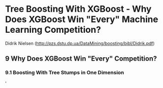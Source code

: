 # Tree Boosting With XGBoost - Why Does XGBoost Win "Every" Machine Learning Competition?
Didrik Nielsen
(http://pzs.dstu.dp.ua/DataMining/boosting/bibl/Didrik.pdf)

## 9 Why Does XGBoost Win "Every" Competition?

### 9.1 Boosting With Tree Stumps in One Dimension

'
